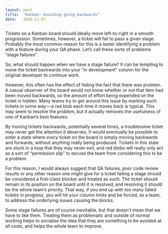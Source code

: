 ```yaml
---
layout:	post
title:	"Kanban: Avoiding going backwards"
date:	2016-11-07
---
```


Tickets on a Kanban board should ideally move left-to-right in a smooth progression. Sometimes, however, a ticket will fail to pass a given stage. Probably the most common reason for this is a tester identifying a problem with a feature during your QA phase. Let’s call these sorts of problems “stage failures”.

So, what should happen when we have a stage failure? It can be tempting to move the ticket backwards into your “in development” column for the original developer to continue work.

However, this often has the effect of hiding the fact that there was problem. A casual observer of the board would not know whether or not that item had been moved backwards, so the amount of effort being expended on the ticket is hidden. Many teams try to get around this issue by marking such tickets in some way — a red blob each time it moves back is typical. This may seem to resolve the problem, but it actually removes the usefulness of one of Kanban’s best features.

By moving tickets backwards, potentially several times, a troublesome ticket may never get the attention it deserves. It would eventually be possible to enter a state where _every_ ticket on the board is simply moving backwards and forwards, without anything really being produced. Tickets in this state are stuck in a loop that they may never exit, and red blobs will really only act as a sort of “permission slip” to excuse the team from considering this to be a problem.

For this reason, I would always suggest that QA failures, poor code review results or any other reason one might give for a ticket failing a stage should be considered a first-class blocker and treated as such. The ticket should remain in its position on the board until it is resolved, and resolving it should be the whole team’s priority. That way, if you end up with too many failed tickets in progress, you will hit your column limits and be forced, as a team, to address the underlying issues causing the blocks.

Some stage failures are of course inevitable, but that doesn’t mean that we have to like them. Treating them as problematic and outside of normal working helps to socialise the idea that they are something to be avoided at all costs, and helps the whole team to improve.
